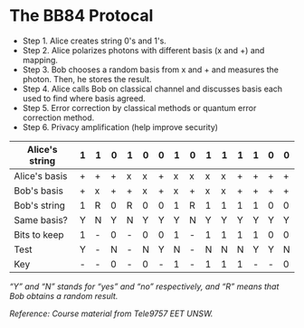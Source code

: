 # The BB84 Protocal

* Step 1. Alice creates string 0's and 1's.
* Step 2. Alice polarizes photons with different basis (x and +) and mapping.
* Step 3. Bob chooses a random basis from x and + and measures the photon. Then, he stores the result.
* Step 4. Alice calls Bob on classical channel and discusses basis each used to find where basis agreed.
* Step 5. Error correction by classical methods or quantum error correction method.
* Step 6. Privacy amplification (help improve security)

|Alice's string|1|1|0|1|0|0|1|0|1|1|1|1|0|0|
| ------ | ------ | ------ | ------ | ------ | ------ | ------ | ------ | ------ | ------ | ------ | ------ | ------ | ------ | ------ |
|Alice's basis|+|+|+|x|x|+|x|x|x|x|+|+|+|+|
|Bob's basis|+|x|+|+|x|+|x|+|x|x|+|+|+|+|
|Bob's string|1|R|0|R|0|0|1|R|1|1|1|1|0|0|
|Same basis?|Y|N|Y|N|Y|Y|Y|N|Y|Y|Y|Y|Y|Y|
|Bits to keep|1|-|0|-|0|0|1|-|1|1|1|1|0|0|
|Test|Y|-|N|-|N|Y|N|-|N|N|N|Y|Y|N|
|Key|-|-|0|-|0|-|1|-|1|1|1|-|-|0|

_“Y” and “N” stands for “yes” and “no” respectively, and “R” means that Bob obtains a random result._

_Reference: Course material from Tele9757 EET UNSW._
